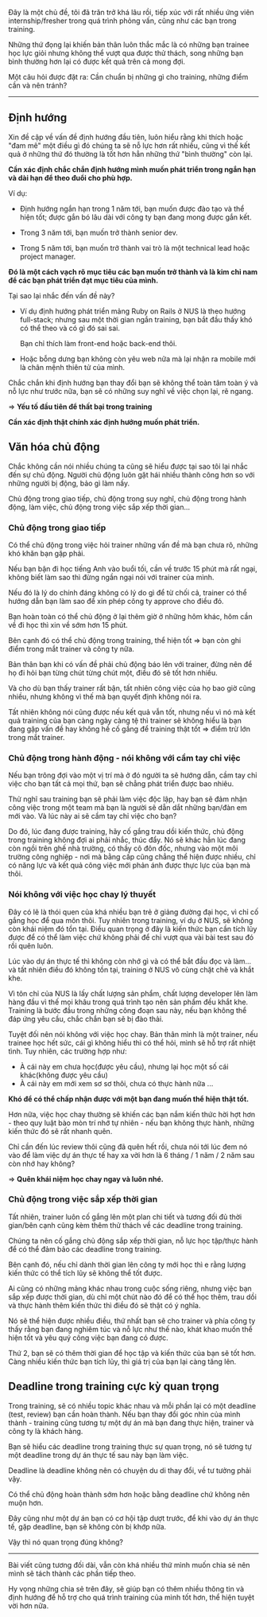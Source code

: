Đây là một chủ đề, tôi đã trăn trở khá lâu rồi, tiếp xúc với rất nhiều ứng viên internship/fresher trong quá trình phỏng vấn, cũng như các bạn trong training.

Những thứ đọng lại khiến bản thân luôn thắc mắc là có những bạn trainee học lực giỏi nhưng không thể vượt qua được thử thách, song những bạn bình thường hơn lại có được kết quả trên cả mong đợi.

Một câu hỏi được đặt ra: Cần chuẩn bị những gì cho training, những điểm cần và nên tránh?

---

## Định hướng
Xin đề cập về vấn đề định hướng đầu tiên, luôn hiểu rằng khi thích hoặc "đam mê" một điều gì đó chúng ta sẽ nỗ lực hơn rất nhiều, cũng vì thế kết quả ở những thứ đó thường là tốt hơn hẳn những thứ "bình thường" còn lại.

**Cần xác định chắc chắn định hướng mình muốn phát triển trong ngắn hạn và dài hạn để theo đuổi cho phù hợp.**

Ví dụ:

- Định hướng ngắn hạn trong 1 năm tới, bạn muốn được đào tạo và thể hiện tốt; được gắn bó lâu dài với công ty bạn đang mong được gắn kết.

- Trong 3 năm tới, bạn muốn trở thành senior dev.

- Trong 5 năm tới, bạn muốn trở thành vai trò là một technical lead hoặc project manager.

**Đó là một cách vạch rõ mục tiêu các bạn muốn trở thành và là kim chỉ nam để các bạn phát triển đạt mục tiêu của mình.**


Tại sao lại nhắc đến vấn đề này?

- Ví dụ định hướng phát triển mảng Ruby on Rails ở NUS là theo hướng full-stack; nhưng sau một thời gian ngắn training, bạn bắt đầu thấy khó có thể theo và có gì đó sai sai.

  Bạn chỉ thích làm front-end hoặc back-end thôi.

- Hoặc bỗng dưng bạn không còn yêu web nữa mà lại nhận ra mobile mới là chân mệnh thiên tử của mình.

Chắc chắn khi định hướng bạn thay đổi bạn sẽ không thể toàn tâm toàn ý và nỗ lực như trước nữa, bạn sẽ có những suy nghĩ về việc chọn lại, rẽ ngang.

=> **Yếu tố đầu tiên để thất bại trong training**

**Cần xác định thật chính xác định hướng muốn phát triển.**

## Văn hóa chủ động
Chắc không cần nói nhiều chúng ta cũng sẽ hiểu được tại sao tôi lại nhắc đến sự chủ động. Người chủ động luôn gặt hái nhiều thành công hơn so với những người bị động, bảo gì làm nấy.

Chủ động trong giao tiếp, chủ động trong suy nghĩ, chủ động trong hành động, làm việc, chủ động trong việc sắp xếp thời gian...

### Chủ động trong giao tiếp
Có thể chủ động trong việc hỏi trainer những vấn đề mà bạn chưa rõ, những khó khăn bạn gặp phải.

Nếu bạn bận đi học tiếng Anh vào buổi tối, cần về trước 15 phút mà rất ngại, không biết làm sao thì đừng ngần ngại nói với trainer của mình.

Nếu đó là lý do chính đáng không có lý do gì để từ chối cả, trainer có thể hướng dẫn bạn làm sao để xin phép công ty approve cho điều đó.

Bạn hoàn toàn có thể chủ động ở lại thêm giờ ở những hôm khác, hôm cần về đi học thì xin về sớm hơn 15 phút.

Bên cạnh đó có thể chủ động trong training, thể hiện tốt => bạn còn ghi điểm trong mắt trainer và công ty nữa.

Bản thân bạn khi có vấn đề phải chủ động báo lên với trainer, đừng nên để họ đi hỏi bạn từng chút từng chút một, điều đó sẽ tốt hơn nhiều.

Và cho dù bạn thấy trainer rất bận, tất nhiên công việc của họ bao giờ cũng nhiều, nhưng không vì thế mà bạn quyết định không nói ra.

Tất nhiên không nói cũng được nếu kết quả vẫn tốt, nhưng nếu vì nó mà kết quả training của bạn càng ngày càng tệ thì trainer sẽ không hiểu là bạn đang gặp vấn đề hay không hề cố gắng để training thật tốt => điểm trừ lớn trong mắt trainer.

### Chủ động trong hành động - nói không với cầm tay chỉ việc
Nếu bạn trông đợi vào một vị trí mà ở đó người ta sẽ hướng dẫn, cầm tay chỉ việc cho bạn tất cả mọi thứ, bạn sẽ chẳng phát triển được bao nhiêu.

Thử nghĩ sau training bạn sẽ phải làm việc độc lập, hay bạn sẽ đảm nhận công việc trong một team mà bạn là người sẽ dẫn dắt những bạn/đàn em mới vào. Và lúc này ai sẽ cầm tay chỉ việc cho bạn?

Do đó, lúc đang được training, hãy cố gắng trau dồi kiến thức, chủ động trong training không đợi ai phải nhắc, thúc đẩy.
Nó sẽ khác hẳn lúc đang còn ngồi trên ghế nhà trường, có thầy cô đôn đốc, nhưng vào một môi trường công nghiệp - nơi mà bằng cấp cũng chẳng thể hiện được nhiều, chỉ có năng lực và kết quả công việc mới phản ánh được thực lực của bạn mà thôi.

### Nói không với việc học chay lý thuyết
Đây có lẽ là thói quen của khá nhiều bạn trẻ ở giảng đường đại học, vì chỉ cố gắng học để qua môn thôi. Tuy nhiên trong training, ví dụ ở NUS, sẽ không còn khái niệm đó tồn tại. Điều quan trọng ở đây là kiến thức bạn cần tích lũy được để có thể làm việc chứ không phải để chỉ vượt qua vài bài test sau đó rồi quên luôn.

Lúc vào dự án thực tế thì không còn nhớ gì và có thể bắt đầu đọc và làm... và tất nhiên điều đó không tồn tại, training ở NUS vô cùng chặt chẽ và khắt khe.

Vì tôn chỉ của NUS là lấy chất lượng sản phẩm, chất lượng developer lên làm hàng đầu vì thế mọi khâu trong quá trình tạo nên sản phẩm đều khắt khe. Training là bước đầu trong những công đoạn sau này, nếu bạn không thể đáp ứng yêu cầu, chắc chắn bạn sẽ bị đào thải.

Tuyệt đối nên nói không với việc học chay. Bản thân mình là một trainer, nếu trainee học hết sức, cái gì không hiểu thì có thể hỏi, mình sẽ hỗ trợ rất nhiệt tình. Tuy nhiên, các trường hợp như:

- À cái này em chưa học(được yêu cầu), nhưng lại học một số cái khác(không được yêu cầu)
- À cái này em mới xem sơ sơ thôi, chưa có thực hành nữa
...

**Khó để có thể chấp nhận được với một bạn đang muốn thể hiện thật tốt.**

Hơn nữa, việc học chay thường sẽ khiến các bạn nắm kiến thức hời hợt hơn - theo quy luật bào mòn trí nhớ tự nhiên - nếu bạn không thực hành, những kiến thức đó sẽ rất nhanh quên.

Chỉ cần đến lúc review thôi cũng đã quên hết rồi, chưa nói tới lúc đem nó vào để làm việc dự án thực tế hay xa vời hơn là 6 tháng / 1 năm / 2 năm sau còn nhớ hay không?

=> **Quên khái niệm học chay ngay và luôn nhé.**

### Chủ động trong việc sắp xếp thời gian
Tất nhiên, trainer luôn cố gắng lên một plan chi tiết và tương đối đủ thời gian/bên cạnh cũng kèm thêm thử thách về các deadline trong training.

Chúng ta nên cố gắng chủ động sắp xếp thời gian, nỗ lực học tập/thực hành để có thể đảm bảo các deadline trong training.

Bên cạnh đó, nếu chỉ dành thời gian lên công ty mới học thì e rằng lượng kiến thức có thể tích lũy sẽ không thể tốt được.

Ai cũng có những mảng khác nhau trong cuộc sống riêng, nhưng việc bạn sắp xếp được thời gian, dù chỉ một chút nào đó để có thể học thêm, trau dồi và thực hành thêm kiến thức thì điều đó sẽ thật có ý nghĩa.

Nó sẽ thể hiện được nhiều điều, thứ nhất bạn sẽ cho trainer và phía công ty thấy rằng bạn đang nghiêm túc và nỗ lực như thế nào, khát khao muốn thể hiện tốt và yêu quý công việc bạn đang có được.

Thứ 2, bạn sẽ có thêm thời gian để học tập và kiến thức của bạn sẽ tốt hơn.
Càng nhiều kiến thức bạn tích lũy, thì giá trị của bạn lại càng tăng lên.


## Deadline trong training cực kỳ quan trọng
Trong training, sẽ có nhiều topic khác nhau và mỗi phần lại có một deadline (test, review) bạn cần hoàn thành. Nếu bạn thay đổi góc nhìn của mình thành - training cũng tương tự một dự án mà bạn đang thực hiện, trainer và công ty là khách hàng.

Bạn sẽ hiểu các deadline trong training thực sự quan trọng, nó sẽ tương tự một deadline trong dự án thực tế sau này bạn làm việc.

Deadline là deadline không nên có chuyện du di thay đổi, về tư tưởng phải vậy.

Có thể chủ động hoàn thành sớm hơn hoặc bằng deadline chứ không nên muộn hơn.

Đây cũng như một dự án bạn có cơ hội tập dượt trước, để khi vào dự án thực tế, gặp deadline, bạn sẽ không còn bị khớp nữa.

Vậy thì nó quan trọng đúng không?

---

Bài viết cũng tương đối dài, vẫn còn khá nhiều thứ mình muốn chia sẻ nên mình sẽ tách thành cảc phần tiếp theo.

Hy vọng những chia sẻ trên đây, sẽ giúp bạn có thêm nhiều thông tin và định hướng để hỗ trợ cho quá trình training của mình tốt hơn, thể hiện tuyệt vời hơn nữa.
